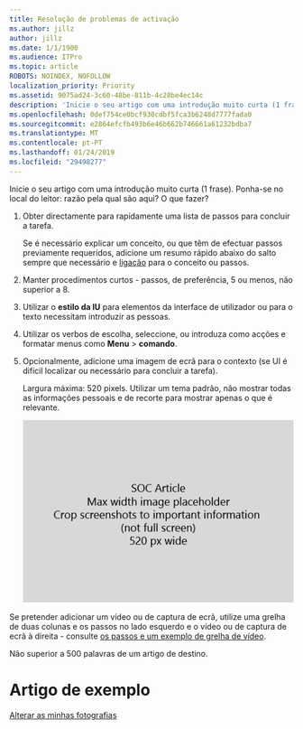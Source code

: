 ```yaml
---
title: Resolução de problemas de activação
ms.author: jillz
author: jillz
ms.date: 1/1/1900
ms.audience: ITPro
ms.topic: article
ROBOTS: NOINDEX, NOFOLLOW
localization_priority: Priority
ms.assetid: 9075ad24-3c60-48be-811b-4c28be4ec14c
description: 'Inicie o seu artigo com uma introdução muito curta (1 frase). Ponha-se no local do leitor: razão pela qual são aqui? O que fazer?'
ms.openlocfilehash: 0def754ce0bcf930cdbf5fca3b6248d7777fada0
ms.sourcegitcommit: e2864efcfb493b6e46b662b746661a61232bdba7
ms.translationtype: MT
ms.contentlocale: pt-PT
ms.lasthandoff: 01/24/2019
ms.locfileid: "29498277"
---
```

Inicie o seu artigo com uma introdução muito curta (1 frase). Ponha-se no local do leitor: razão pela qual são aqui? O que fazer? 
  
1. Obter directamente para rapidamente uma lista de passos para concluir a tarefa.
    
    Se é necessário explicar um conceito, ou que têm de efectuar passos previamente requeridos, adicione um resumo rápido abaixo do salto sempre que necessário e [ligação](https://support.office.com/article/f37e7984-cf03-4fde-92d3-82970d7e241b.aspx) para o conceito ou passos. 
    
2. Manter procedimentos curtos - passos, de preferência, 5 ou menos, não superior a 8.
    
3. Utilizar o **estilo da IU** para elementos da interface de utilizador ou para o texto necessitam introduzir as pessoas. 
    
4. Utilizar os verbos de escolha, seleccione, ou introduza como acções e formatar menus como **Menu** \> **comando**.
    
5. Opcionalmente, adicione uma imagem de ecrã para o contexto (se UI é difícil localizar ou necessário para concluir a tarefa).
    
    Largura máxima: 520 pixels. Utilizar um tema padrão, não mostrar todas as informações pessoais e de recorte para mostrar apenas o que é relevante. 
    
    ![Marcador de posição - largura máxima de ClipArt de artigo SOC é 520 pixels](media/7d43d3be-8658-4a5b-aa15-ed62a47a2b24.png)
  
Se pretender adicionar um vídeo ou de captura de ecrã, utilize uma grelha de duas colunas e os passos no lado esquerdo e o vídeo ou de captura de ecrã à direita - consulte [os passos e um exemplo de grelha de vídeo](https://support.office.com/article/14ce8e82-efa0-47f5-bb84-94f078db3dae.aspx). 
  
Não superior a 500 palavras de um artigo de destino.
  
# <a name="example-article"></a>Artigo de exemplo

[Alterar as minhas fotografias](https://support.office.com/article/555376e0-1fca-49ba-8434-307a0525c767.aspx)
  

